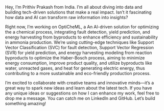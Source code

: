 Hey, I’m Prithiv Prakash from India. I’m all about diving into data and building tech-driven solutions that make a real impact. Isn’t it fascinating how data and AI can transform raw information into insights?

Right now, I’m working on OptiCheML, a An AI-driven solution for optimizing the a chemical process, integrating fault detection, yield prediction, and energy harvesting from byproducts to enhance efficiency and sustainability in ammonia production. We’re using cutting-edge techniques like Support Vector Classification (SVC) for fault detection, Support Vector Regression (SVR) for yield prediction, and energy harvesting modeling from reaction byproducts to optimize the Haber-Bosch process, aiming to minimize energy consumption, improve product quality, and utilize byproducts like water, unreacted gases, and heat for generating electric energy, thus contributing to a more sustainable and eco-friendly production process.

I’m excited to collaborate with creative teams and innovative minds—it’s a great way to spark new ideas and learn about the latest tech. If you have any unique ideas or suggestions on how I can enhance my work, feel free to drop me a message. You can catch me on LinkedIn and GitHub. Let’s build something amazing!
